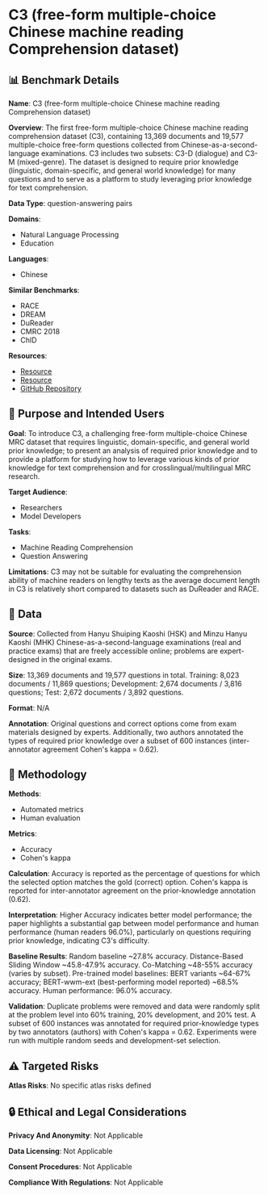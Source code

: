 # C3 (free-form multiple-choice Chinese machine reading Comprehension dataset)

## 📊 Benchmark Details

**Name**: C3 (free-form multiple-choice Chinese machine reading Comprehension dataset)

**Overview**: The first free-form multiple-choice Chinese machine reading comprehension dataset (C3), containing 13,369 documents and 19,577 multiple-choice free-form questions collected from Chinese-as-a-second-language examinations. C3 includes two subsets: C3-D (dialogue) and C3-M (mixed-genre). The dataset is designed to require prior knowledge (linguistic, domain-specific, and general world knowledge) for many questions and to serve as a platform to study leveraging prior knowledge for text comprehension.

**Data Type**: question-answering pairs

**Domains**:
- Natural Language Processing
- Education

**Languages**:
- Chinese

**Similar Benchmarks**:
- RACE
- DREAM
- DuReader
- CMRC 2018
- ChID

**Resources**:
- [Resource](https://dataset.org/c3/)
- [Resource](https://arxiv.org/abs/1904.09679)
- [GitHub Repository](https://github.com/hankcs/HanLP)

## 🎯 Purpose and Intended Users

**Goal**: To introduce C3, a challenging free-form multiple-choice Chinese MRC dataset that requires linguistic, domain-specific, and general world prior knowledge; to present an analysis of required prior knowledge and to provide a platform for studying how to leverage various kinds of prior knowledge for text comprehension and for crosslingual/multilingual MRC research.

**Target Audience**:
- Researchers
- Model Developers

**Tasks**:
- Machine Reading Comprehension
- Question Answering

**Limitations**: C3 may not be suitable for evaluating the comprehension ability of machine readers on lengthy texts as the average document length in C3 is relatively short compared to datasets such as DuReader and RACE.

## 💾 Data

**Source**: Collected from Hanyu Shuiping Kaoshi (HSK) and Minzu Hanyu Kaoshi (MHK) Chinese-as-a-second-language examinations (real and practice exams) that are freely accessible online; problems are expert-designed in the original exams.

**Size**: 13,369 documents and 19,577 questions in total. Training: 8,023 documents / 11,869 questions; Development: 2,674 documents / 3,816 questions; Test: 2,672 documents / 3,892 questions.

**Format**: N/A

**Annotation**: Original questions and correct options come from exam materials designed by experts. Additionally, two authors annotated the types of required prior knowledge over a subset of 600 instances (inter-annotator agreement Cohen's kappa = 0.62).

## 🔬 Methodology

**Methods**:
- Automated metrics
- Human evaluation

**Metrics**:
- Accuracy
- Cohen's kappa

**Calculation**: Accuracy is reported as the percentage of questions for which the selected option matches the gold (correct) option. Cohen's kappa is reported for inter-annotator agreement on the prior-knowledge annotation (0.62).

**Interpretation**: Higher Accuracy indicates better model performance; the paper highlights a substantial gap between model performance and human performance (human readers 96.0%), particularly on questions requiring prior knowledge, indicating C3's difficulty.

**Baseline Results**: Random baseline ~27.8% accuracy. Distance-Based Sliding Window ~45.8-47.9% accuracy. Co-Matching ~48-55% accuracy (varies by subset). Pre-trained model baselines: BERT variants ~64-67% accuracy; BERT-wwm-ext (best-performing model reported) ~68.5% accuracy. Human performance: 96.0% accuracy.

**Validation**: Duplicate problems were removed and data were randomly split at the problem level into 60% training, 20% development, and 20% test. A subset of 600 instances was annotated for required prior-knowledge types by two annotators (authors) with Cohen's kappa = 0.62. Experiments were run with multiple random seeds and development-set selection.

## ⚠️ Targeted Risks

**Atlas Risks**:
No specific atlas risks defined

## 🔒 Ethical and Legal Considerations

**Privacy And Anonymity**: Not Applicable

**Data Licensing**: Not Applicable

**Consent Procedures**: Not Applicable

**Compliance With Regulations**: Not Applicable

